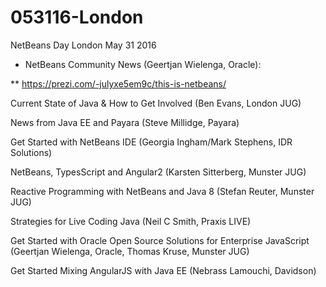 # 053116-London

NetBeans Day London May 31 2016

* NetBeans Community News (Geertjan Wielenga, Oracle):

** https://prezi.com/-julyxe5em9c/this-is-netbeans/

Current State of Java & How to Get Involved (Ben Evans, London JUG)

News from Java EE and Payara (Steve Millidge, Payara)

Get Started with NetBeans IDE (Georgia Ingham/Mark Stephens, IDR Solutions)

NetBeans, TypesScript and Angular2 (Karsten Sitterberg, Munster JUG)

Reactive Programming with NetBeans and Java 8 (Stefan Reuter, Munster JUG)

Strategies for Live Coding Java (Neil C Smith, Praxis LIVE)

Get Started with Oracle Open Source Solutions for Enterprise JavaScript (Geertjan Wielenga, Oracle, Thomas Kruse, Munster JUG)

Get Started Mixing AngularJS with Java EE (Nebrass Lamouchi, Davidson)
